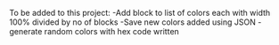 To be added to this project:
    -Add block to list of colors each with width 100% divided by no of blocks
    -Save new colors added using JSON
    -generate random colors with hex code written

